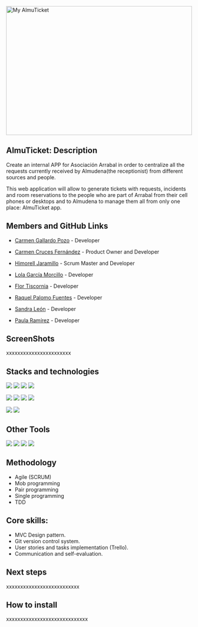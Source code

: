 <img src="https://user-images.githubusercontent.com/116545851/224990921-19f8cfa0-c88d-4367-960a-cc7769223c58.png" align="center" alt="My AlmuTicket" width = 100% height = 350px>


## AlmuTicket: Description

Create an internal APP for Asociación Arrabal in order to centralize all the requests currently received by Almudena(the receptionist) from different sources and people.

This web application will allow to generate tickets with requests, incidents and room reservations to the people who are part of Arrabal from their cell phones or desktops and to Almudena to manage them all from only one place: AlmuTicket app.

## Members and GitHub Links

<ul dir="auto">
<li>
<p dir="auto"><a href="https://github.com/CarmenGP">Carmen Gallardo Pozo</a> - Developer</p>
</li>
<li>
<p dir="auto"><a href="https://github.com/CarmenCruces">Carmen Cruces Fernández</a> - Product Owner and Developer</p>
</li>
<li>
<p dir="auto"><a href="https://github.com/Himorell">Himorell Jaramillo</a> - Scrum Master and Developer</p>
</li>
<li>
<p dir="auto"><a href="https://github.com/LolaGM">Lola García Morcillo</a> - Developer</p>
</li>
<li>
<p dir="auto"><a href="https://github.com/FlorTiscornia">Flor Tiscornia</a> - Developer</p>
</li>
 <li>
<p dir="auto"><a href="https://github.com/raquel2002x">Raquel Palomo Fuentes</a> - Developer</p>
</li>
  <li>
<p dir="auto"><a href="https://github.com/sandraldr27">Sandra León</a> - Developer</p>
</li>
  <li>
<p dir="auto"><a href="https://github.com/pagudelo884">Paula Ramírez</a> - Developer</p>
</li>
</ul>

## ScreenShots

xxxxxxxxxxxxxxxxxxxxxxx

## Stacks and technologies

 <p align="left">
 <img src= "https://img.shields.io/badge/html5-%23E34F26.svg?style=for-the-badge&logo=html5&logoColor=white"></img>
 <img src= "https://img.shields.io/badge/css3-%231572B6.svg?style=for-the-badge&logo=css3&logoColor=white"></img>
 <img src= "https://img.shields.io/badge/javascript-%23323330.svg?style=for-the-badge&logo=javascript&logoColor=%23F7DF1E"></img>
 <img src= "https://img.shields.io/badge/NPM-%23000000.svg?style=for-the-badge&logo=npm&logoColor=white"></img>  
 </p>
 
 <p>
  <img src= "https://img.shields.io/badge/Vue.js-35495E?style=for-the-badge&logo=vuedotjs&logoColor=4FC08D"></img>
  <img src="https://img.shields.io/badge/laravel-%23FF2D20.svg?style=for-the-badge&logo=laravel&logoColor=white"></img>
 <img src="https://img.shields.io/badge/php-%23777BB4.svg?style=for-the-badge&logo=php&logoColor=white"></img>
 <img src= "https://img.shields.io/badge/node.js-6DA55F?style=for-the-badge&logo=node.js&logoColor=white"></img> 
 </p>
 
 <p>
  <img src="https://img.shields.io/badge/bootstrap-%23563D7C.svg?style=for-the-badge&logo=bootstrap&logoColor=white"></img>
 <img src="https://img.shields.io/badge/tailwindcss-%2338B2AC.svg?style=for-the-badge&logo=tailwind-css&logoColor=white"></img>
 </p>
 
## Other Tools

 <img src="https://img.shields.io/badge/Visual%20Studio%20Code-0078d7.svg?style=for-the-badge&logo=visual-studio-code&logoColor=white"></img>
 <img src="https://img.shields.io/badge/figma-%23F24E1E.svg?style=for-the-badge&logo=figma&logoColor=white"></img>
 <img src="https://img.shields.io/badge/Canva-%2300C4CC.svg?style=for-the-badge&logo=Canva&logoColor=white"></img>
 <img src="https://img.shields.io/badge/git-%23F05033.svg?style=for-the-badge&logo=git&logoColor=white"></img>


## Methodology

* Agile (SCRUM) 
* Mob programming
* Pair programming
* Single programming
* TDD 

## Core skills:

 * MVC Design pattern.
 * Git version control system.
 * User stories and tasks implementation (Trello).
 * Communication and self-evaluation.


## Next steps

xxxxxxxxxxxxxxxxxxxxxxxxxx


## How to install

xxxxxxxxxxxxxxxxxxxxxxxxxxxxx
